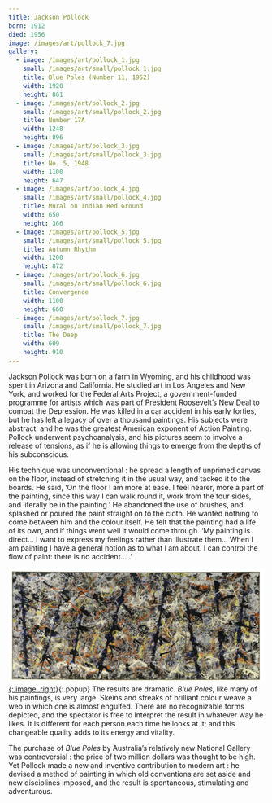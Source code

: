 ```yaml
---
title: Jackson Pollock
born: 1912
died: 1956
image: /images/art/pollock_7.jpg
gallery:
  - image: /images/art/pollock_1.jpg
    small: /images/art/small/pollock_1.jpg
    title: Blue Poles (Number 11, 1952)
    width: 1920
    height: 861
  - image: /images/art/pollock_2.jpg
    small: /images/art/small/pollock_2.jpg
    title: Number 17A
    width: 1248
    height: 896
  - image: /images/art/pollock_3.jpg
    small: /images/art/small/pollock_3.jpg
    title: No. 5, 1948
    width: 1100
    height: 647
  - image: /images/art/pollock_4.jpg
    small: /images/art/small/pollock_4.jpg
    title: Mural on Indian Red Ground
    width: 650
    height: 366
  - image: /images/art/pollock_5.jpg
    small: /images/art/small/pollock_5.jpg
    title: Autumn Rhythm
    width: 1200
    height: 872
  - image: /images/art/pollock_6.jpg
    small: /images/art/small/pollock_6.jpg
    title: Convergence
    width: 1100
    height: 660
  - image: /images/art/pollock_7.jpg
    small: /images/art/small/pollock_7.jpg
    title: The Deep
    width: 609
    height: 910
---
```



Jackson Pollock was born on a farm in Wyoming, and his childhood was spent in
Arizona and California. He studied art in Los Angeles and New York, and worked
for the Federal Arts Project, a government-funded programme for artists which
was part of President Roosevelt’s New Deal to combat the Depression. He was
killed in a car accident in his early forties, but he has left a legacy of over
a thousand paintings. His subjects were abstract, and he was the greatest
American exponent of Action Painting. Pollock underwent psychoanalysis, and his
pictures seem to involve a release of tensions, as if he is allowing things to
emerge from the depths of his subconscious.

His technique was unconventional : he spread a length of unprimed canvas on the
floor, instead of stretching it in the usual way, and tacked it to the boards.
He said, ‘On the floor I am more at ease. I feel nearer, more a part of the
painting, since this way I can walk round it, work from the four sides, and
literally be in the painting.’ He abandoned the use of brushes, and splashed or
poured the paint straight on to the cloth. He wanted nothing to come between
him and the colour itself. He felt that the painting had a life of its own, and
if things went well it would come through. ‘My painting is direct... I want to
express my feelings rather than illustrate them... When I am painting I have a
general notion as to what I am about. I can control the flow of paint: there is
no accident...  .’

[![Blue Poles](/images/art/pollock_1.jpg){:.image .right}](/images/art/pollock_1.jpg){:.popup}
The results are dramatic. _Blue Poles_, like many of his paintings, is very
large.  Skeins and streaks of brilliant colour weave a web in which one is
almost engulfed. There are no recognizable forms depicted, and the spectator is
free to interpret the result in whatever way he likes. It is different for each
person each time he looks at it; and this changeable quality adds to its energy
and vitality.

The purchase of _Blue Poles_ by Australia’s relatively new National Gallery was
controversial : the price of two million dollars was thought to be high. Yet
Pollock made a new and inventive contribution to modern art : he devised a
method of painting in which old conventions are set aside and new disciplines
imposed, and the result is spontaneous, stimulating and adventurous.
